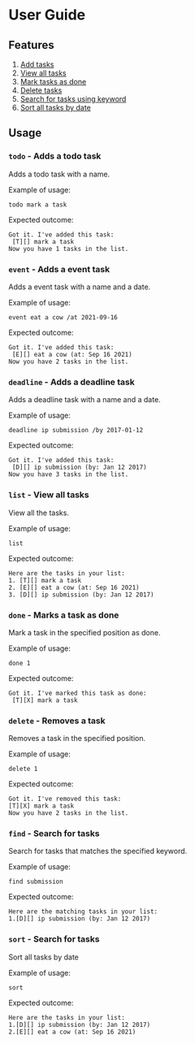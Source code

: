 # User Guide

## Features
1. [Add tasks](#todo---adds-a-todo-task)
1. [View all tasks](#list---view-all-tasks)
1. [Mark tasks as done](#done---marks-a-task-as-done)
1. [Delete tasks](#delete---removes-a-task)
1. [Search for tasks using keyword](#find---search-for-tasks)
1. [Sort all tasks by date](#sort---search-for-tasks)

## Usage

### `todo` - Adds a todo task
Adds a todo task with a name.

Example of usage: 

`todo mark a task`

Expected outcome:

```
Got it. I've added this task:
 [T][] mark a task
Now you have 1 tasks in the list.
```
### `event` - Adds a event task 
Adds a event task with a name and a date.

Example of usage: 

`event eat a cow /at 2021-09-16`

Expected outcome:

```
Got it. I've added this task:
 [E][] eat a cow (at: Sep 16 2021)
Now you have 2 tasks in the list.
```
### `deadline` - Adds a deadline task
Adds a deadline task with a name and a date.

Example of usage: 

`deadline ip submission /by 2017-01-12`

Expected outcome:

```
Got it. I've added this task:
 [D][] ip submission (by: Jan 12 2017)
Now you have 3 tasks in the list.
```
### `list` - View all tasks
View all the tasks.

Example of usage: 

`list`

Expected outcome:

```
Here are the tasks in your list:
1. [T][] mark a task
2. [E][] eat a cow (at: Sep 16 2021)
3. [D][] ip submission (by: Jan 12 2017)
```
### `done` - Marks a task as done 
Mark a task in the specified position as done.

Example of usage: 

`done 1`

Expected outcome:

```
Got it. I've marked this task as done:
 [T][X] mark a task
```
### `delete` - Removes a task 
Removes a task in the specified position.

Example of usage: 

`delete 1`

Expected outcome:

```
Got it. I've removed this task:
[T][X] mark a task
Now you have 2 tasks in the list.
```
### `find` - Search for tasks
Search for tasks that matches the specified keyword.

Example of usage: 

`find submission`

Expected outcome:

```
Here are the matching tasks in your list:
1.[D][] ip submission (by: Jan 12 2017)
```
### `sort` - Search for tasks
Sort all tasks by date

Example of usage: 

`sort`

Expected outcome:

```
Here are the tasks in your list:
1.[D][] ip submission (by: Jan 12 2017)
2.[E][] eat a cow (at: Sep 16 2021)
```
